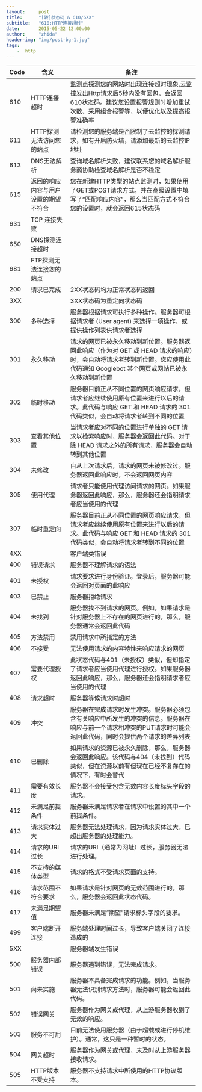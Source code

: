 ```yaml
---
layout:     post
title:      "[转]状态码 & 610/6XX"
subtitle:	"610:HTTP连接超时"
date:       2015-05-22 12:00:00
author:     "zhida"
header-img: "img/post-bg-1.jpg"
tags:
    -  http 
---
```



Code | 含义 | 备注
------------ | ------------- | ------------
610	| 	HTTP连接超时	|   监测点探测您的网站时出现连接超时现象,云监控发出Http请求后5秒内没有回包，会返回610状态码。建议您设置报警规则时增加重试次数、采用组合报警等，以便优化以及提高报警准确率
611	| 	HTTP探测无法访问您的站点	|   请检测您的服务端是否限制了云监控的探测请求，如有开启防火墙，请添加最新的云监控IP地址
613	| 	DNS无法解析	|   查询域名解析失败，建议联系您的域名解析服务商协助检查域名解析是否不稳定
615	| 	返回的响应内容与用户设置的期望不符合	|   您在新建HTTP类型的站点监测时，如果使用了GET或POST请求方式，并在高级设置中填写了“匹配响应内容”，那么当匹配方式不符合您的设置时，就会返回615状态码
631	| 	TCP 连接失败	|   
650	| 	DNS探测连接超时	|   
681	| 	FTP探测无法连接您的站点	|   
200	| 	请求已完成	|   2XX状态码均为正常状态码返回
3XX	| 		|   3XX状态码为重定向状态码
300	| 	多种选择	|   服务器根据请求可执行多种操作。服务器可根据请求者 (User agent) 来选择一项操作，或提供操作列表供请求者选择
301	| 	永久移动	|   请求的网页已被永久移动到新位置。服务器返回此响应（作为对 GET 或 HEAD 请求的响应）时，会自动将请求者转到新位置。您应使用此代码通知 Googlebot 某个网页或网站已被永久移动到新位置
302	| 	临时移动	|   服务器目前正从不同位置的网页响应请求，但请求者应继续使用原有位置来进行以后的请求。此代码与响应 GET 和 HEAD 请求的 301 代码类似，会自动将请求者转到不同的位置
303	| 	查看其他位置	|   当请求者应对不同的位置进行单独的 GET 请求以检索响应时，服务器会返回此代码。对于除 HEAD 请求之外的所有请求，服务器会自动转到其他位置
304	| 	未修改	|   自从上次请求后，请求的网页未被修改过。服务器返回此响应时，不会返回网页内容
305	| 	使用代理	|   请求者只能使用代理访问请求的网页。如果服务器返回此响应，那么，服务器还会指明请求者应当使用的代理
307	| 	临时重定向	|   服务器目前正从不同位置的网页响应请求，但请求者应继续使用原有位置来进行以后的请求。此代码与响应 GET 和 HEAD 请求的 301 代码类似，会自动将请求者转到不同的位置
4XX	| 		|   客户端类错误
400	| 	错误请求	|   服务器不理解请求的语法
401	| 	未授权	|   请求要求进行身份验证。登录后，服务器可能会返回对页面的此响应
403	| 	已禁止	|   服务器拒绝请求
404	| 	未找到	|   服务器找不到请求的网页。例如，如果请求是针对服务器上不存在的网页进行的，那么，服务器通常会返回此代码
405	| 	方法禁用	|   禁用请求中所指定的方法
406	| 	不接受	|   无法使用请求的内容特性来响应请求的网页
407	| 	需要代理授权	|   此状态代码与401（未授权）类似，但却指定了请求者应当使用代理进行授权。如果服务器返回此响应，那么，服务器还会指明请求者应当使用的代理
408	| 	请求超时	|   服务器等候请求时超时
409	| 	冲突	|   服务器在完成请求时发生冲突。服务器必须包含有关响应中所发生的冲突的信息。服务器在响应与前一个请求相冲突的PUT请求时可能会返回此代码，同时会提供两个请求的差异列表
410	| 	已删除	|   如果请求的资源已被永久删除，那么，服务器会返回此响应。该代码与404（未找到）代码类似，但在资源以前有但现在已经不复存在的情况下，有时会替代
411	| 	需要有效长度	|   服务器不会接受包含无效内容长度标头字段的请求。
412	| 	未满足前提条件	|   服务器未满足请求者在请求中设置的其中一个前提条件。
413	| 	请求实体过大	|   服务器无法处理请求，因为请求实体过大，已超出服务器的处理能力。
414	| 	请求的URI过长	|   请求的URI（通常为网址）过长，服务器无法进行处理。
415	| 	不支持的媒体类型	|   请求的格式不受请求页面的支持。
416	| 	请求范围不符合要求	|   如果请求是针对网页的无效范围进行的，那么，服务器会返回此状态代码。
417	| 	未满足期望值	|   服务器未满足”期望”请求标头字段的要求。
499	| 	客户端断开连接	|   服务端处理时间过长，导致客户端关闭了连接造成的
5XX	| 		|   服务器端发生错误
500	| 	服务器内部错误	|   服务器遇到错误，无法完成请求。
501	| 	尚未实施	|   服务器不具备完成请求的功能。例如，当服务器无法识别请求方法时，服务器可能会返回此代码。
502	| 	错误网关	|   服务器作为网关或代理，从上游服务器收到了无效的响应。
503	| 	服务不可用	|   目前无法使用服务器（由于超载或进行停机维护）。通常，这只是一种暂时的状态。
504	| 	网关超时	|   服务器作为网关或代理，未及时从上游服务器接收请求。
505	| 	HTTP版本不受支持	|   服务器不支持请求中所使用的HTTP协议版本。